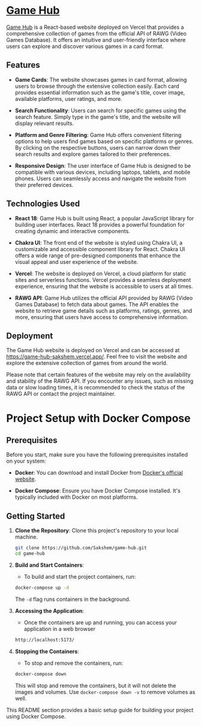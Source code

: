 # [Game Hub](https://game-hub-sakshem.vercel.app/)

[Game Hub](https://game-hub-sakshem.vercel.app/) is a React-based website deployed on Vercel that provides a comprehensive collection of games from the official API of RAWG (Video Games Database). It offers an intuitive and user-friendly interface where users can explore and discover various games in a card format.

## Features

- **Game Cards**: The website showcases games in card format, allowing users to browse through the extensive collection easily. Each card provides essential information such as the game's title, cover image, available platforms, user ratings, and more.

- **Search Functionality**: Users can search for specific games using the search feature. Simply type in the game's title, and the website will display relevant results.

- **Platform and Genre Filtering**: Game Hub offers convenient filtering options to help users find games based on specific platforms or genres. By clicking on the respective buttons, users can narrow down their search results and explore games tailored to their preferences.

- **Responsive Design**: The user interface of Game Hub is designed to be compatible with various devices, including laptops, tablets, and mobile phones. Users can seamlessly access and navigate the website from their preferred devices.

## Technologies Used

- **React 18**: Game Hub is built using React, a popular JavaScript library for building user interfaces. React 18 provides a powerful foundation for creating dynamic and interactive components.

- **Chakra UI**: The front end of the website is styled using Chakra UI, a customizable and accessible component library for React. Chakra UI offers a wide range of pre-designed components that enhance the visual appeal and user experience of the website.

- **Vercel**: The website is deployed on Vercel, a cloud platform for static sites and serverless functions. Vercel provides a seamless deployment experience, ensuring that the website is accessible to users at all times.

- **RAWG API**: Game Hub utilizes the official API provided by RAWG (Video Games Database) to fetch data about games. The API enables the website to retrieve game details such as platforms, ratings, genres, and more, ensuring that users have access to comprehensive information.

## Deployment

The Game Hub website is deployed on Vercel and can be accessed at https://game-hub-sakshem.vercel.app/. Feel free to visit the website and explore the extensive collection of games from around the world.

Please note that certain features of the website may rely on the availability and stability of the RAWG API. If you encounter any issues, such as missing data or slow loading times, it is recommended to check the status of the RAWG API or contact the project maintainer.

# Project Setup with Docker Compose

## Prerequisites

Before you start, make sure you have the following prerequisites installed on your system:

- **Docker**: You can download and install Docker from [Docker's official website](https://www.docker.com/get-started).

- **Docker Compose**: Ensure you have Docker Compose installed. It's typically included with Docker on most platforms.

## Getting Started

1. **Clone the Repository**: Clone this project's repository to your local machine.

    ```bash
    git clone https://github.com/Sakshem/game-hub.git
    cd game-hub
    ```

2. **Build and Start Containers**:
    - To build and start the project containers, run:

    ```bash
    docker-compose up -d
    ```

    The `-d` flag runs containers in the background.

3. **Accessing the Application**:
    - Once the containers are up and running, you can access your application in a web browser 
    ```bash
    http://localhost:5173/
    ```

4. **Stopping the Containers**:
    - To stop and remove the containers, run:

    ```bash
    docker-compose down
    ```

    This will stop and remove the containers, but it will not delete the images and volumes. Use `docker-compose down -v` to remove volumes as well.

This README section provides a basic setup guide for building your project using Docker Compose.